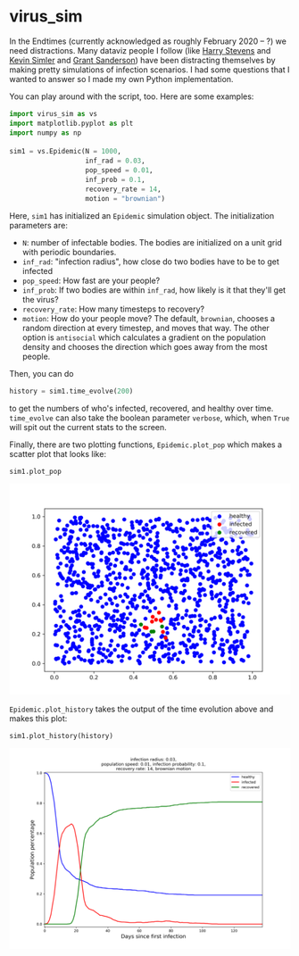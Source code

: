 # virus_sim

In the Endtimes (currently acknowledged as roughly February 2020 – ?) we need distractions.
Many dataviz people I follow (like [Harry Stevens](https://www.washingtonpost.com/graphics/2020/world/corona-simulator/) and [Kevin Simler](https://meltingasphalt.com/interactive/outbreak/) and [Grant Sanderson](https://twitter.com/3blue1brown/status/1241082514023649280))
have been distracting themselves by making pretty simulations of infection scenarios.  I had some questions that I wanted to answer so I
made my own Python implementation.

You can play around with the script, too.  Here are some examples:

```python
import virus_sim as vs
import matplotlib.pyplot as plt
import numpy as np

sim1 = vs.Epidemic(N = 1000,
                   inf_rad = 0.03,
                   pop_speed = 0.01,
                   inf_prob = 0.1,
                   recovery_rate = 14,
                   motion = "brownian")
```

Here, `sim1` has initialized an `Epidemic` simulation object.  The initialization parameters are:

- `N`: number of infectable bodies.  The bodies are initialized on a unit grid with periodic boundaries.
- `inf_rad`: "infection radius", how close do two bodies have to be to get infected
- `pop_speed`: How fast are your people?
- `inf_prob`: If two bodies are within `inf_rad`, how likely is it that they'll get the virus?
- `recovery_rate`: How many timesteps to recovery?
- `motion`: How do your people move?  The default, `brownian`, chooses a random direction
at every timestep, and moves that way.  The other option is `antisocial` which calculates a gradient on
the population density and chooses the direction which goes away from the most people.

Then, you can do
```python
history = sim1.time_evolve(200)
```
to get the numbers of who's infected, recovered, and healthy over time. `time_evolve` can also take the boolean parameter
`verbose`, which, when `True` will spit out the current stats to the screen.

Finally, there are two plotting functions, `Epidemic.plot_pop` which makes a scatter plot that looks like:
```python
sim1.plot_pop
```
![popplot][pop_plot]


`Epidemic.plot_history` takes the output of the time evolution above and makes this plot:
```python
sim1.plot_history(history)
```
![histplot][hist_plot]


[pop_plot]: https://github.com/deichdeich/virus_sim/blob/master/plots/plot_pop.png
[hist_plot]: https://github.com/deichdeich/virus_sim/blob/master/plots/plot_history.png
